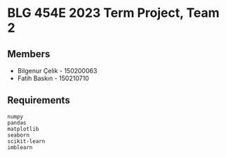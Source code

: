 # BLG 454E 2023 Term Project, Team 2

## Members
* Bilgenur Çelik - 150200063
* Fatih Baskın - 150210710

## Requirements
```
numpy
pandas
matplotlib
seaborn
scikit-learn
imblearn
```
